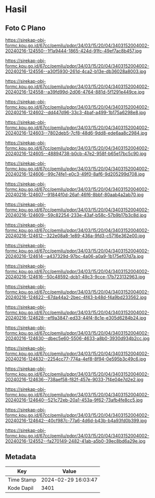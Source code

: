 # Hasil

## Foto C Plano

https://sirekap-obj-formc.kpu.go.id/67cc/pemilu/pdpr/34/03/15/20/04/3403152004002-20240216-124550--1f1a9444-1865-424d-91fc-49ef7ac8b457.jpg

https://sirekap-obj-formc.kpu.go.id/67cc/pemilu/pdpr/34/03/15/20/04/3403152004002-20240216-124556--a30f5930-261d-4ca2-b13e-db36028a8003.jpg

https://sirekap-obj-formc.kpu.go.id/67cc/pemilu/pdpr/34/03/15/20/04/3403152004002-20240216-124558--a39fd99d-2d06-4764-881d-5f1291e449ce.jpg

https://sirekap-obj-formc.kpu.go.id/67cc/pemilu/pdpr/34/03/15/20/04/3403152004002-20240216-124602--dd447d96-33c3-4baf-a499-1b175a6298e8.jpg

https://sirekap-obj-formc.kpu.go.id/67cc/pemilu/pdpr/34/03/15/20/04/3403152004002-20240216-124603--7802deb5-7cf8-48d6-9dd8-ede6aa8c2984.jpg

https://sirekap-obj-formc.kpu.go.id/67cc/pemilu/pdpr/34/03/15/20/04/3403152004002-20240216-124605--48894738-b0cb-47e2-958f-b65e17bc5c90.jpg

https://sirekap-obj-formc.kpu.go.id/67cc/pemilu/pdpr/34/03/15/20/04/3403152004002-20240216-124606--99c74fe1-e0c3-49f0-8af6-9d205299d708.jpg

https://sirekap-obj-formc.kpu.go.id/67cc/pemilu/pdpr/34/03/15/20/04/3403152004002-20240216-124607--91844f0d-26af-46f6-8bbf-80aab4a2ab70.jpg

https://sirekap-obj-formc.kpu.go.id/67cc/pemilu/pdpr/34/03/15/20/04/3403152004002-20240216-124609--59c82254-233e-43af-b58c-57b9b17b3c8d.jpg

https://sirekap-obj-formc.kpu.go.id/67cc/pemilu/pdpr/34/03/15/20/04/3403152004002-20240216-124612--322e08a8-1e89-436a-9fd3-c5716e362e00.jpg

https://sirekap-obj-formc.kpu.go.id/67cc/pemilu/pdpr/34/03/15/20/04/3403152004002-20240216-124614--a437329d-97bc-4a06-a0a9-1b175ef07d7a.jpg

https://sirekap-obj-formc.kpu.go.id/67cc/pemilu/pdpr/34/03/15/20/04/3403152004002-20240216-124616--50c48592-dcb1-49c3-9cce-17b723132963.jpg

https://sirekap-obj-formc.kpu.go.id/67cc/pemilu/pdpr/34/03/15/20/04/3403152004002-20240216-124622--67da44a2-2bec-4f43-b48d-f4a9bd233562.jpg

https://sirekap-obj-formc.kpu.go.id/67cc/pemilu/pdpr/34/03/15/20/04/3403152004002-20240216-124628--ef9a3847-ed33-44f4-8c1e-e305d6284b24.jpg

https://sirekap-obj-formc.kpu.go.id/67cc/pemilu/pdpr/34/03/15/20/04/3403152004002-20240216-124630--dbec5e60-5506-4633-a8b0-3930d934b2cc.jpg

https://sirekap-obj-formc.kpu.go.id/67cc/pemilu/pdpr/34/03/15/20/04/3403152004002-20240216-124632--2254cc77-774a-4ef8-8f94-0e595b3c49c6.jpg

https://sirekap-obj-formc.kpu.go.id/67cc/pemilu/pdpr/34/03/15/20/04/3403152004002-20240216-124636--738aef58-f82f-457e-9033-7f4e04e7d2e2.jpg

https://sirekap-obj-formc.kpu.go.id/67cc/pemilu/pdpr/34/03/15/20/04/3403152004002-20240216-124640--521c72eb-20a1-453a-9f62-73afb4fe8cc5.jpg

https://sirekap-obj-formc.kpu.go.id/67cc/pemilu/pdpr/34/03/15/20/04/3403152004002-20240216-124642--40cf987c-77a6-4d6d-b43b-b4a93fd0b399.jpg

https://sirekap-obj-formc.kpu.go.id/67cc/pemilu/pdpr/34/03/15/20/04/3403152004002-20240216-124552--fa270149-2482-41ab-a5b0-39ec8bd6a29e.jpg


## Metadata

| Key        | Value               |
| ---------- | ------------------- |
| Time Stamp | 2024-02-29 16:03:47 |
| Kode Dapil | 3401                |



